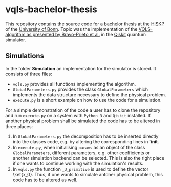 # vqls-bachelor-thesis
This repository contains the source code for a bachelor thesis at the [HISKP](https://www.hiskp.uni-bonn.de/index.php?id=29&L=1) of the [University of Bonn](https://www.uni-bonn.de/en). Topic was the implementation of the [VQLS-algorithm as presented by Bravo-Prieto et al.](https://arxiv.org/abs/1909.05820) in the [Qiskit](https://qiskit.org) quantum simulator. 

## Simulations
In the folder __Simulation__ an implementation for the simulator is stored. It consists of three files:
- `vqls.py` provides all functions implementing the algorithm. 
- `GlobalParameters.py` provides the class `GlobalParameters` which implements the data structure necessary to define the physical problem.
- `execute.py` is a short example on how to use the code for a simulation. 

For a simple demonstration of the code a user has to clone the repository and run `execute.py` on a system with `Python 3` and `Qiskit` installed. If another physical problem shall be simulated the code has to be altered in three places:
1. In `GlobalParameters.py` the decomposition has to be inserted directly into the classes code, e.g. by altering the corresponding lines in `__init__.
2. In `execute.py`, when initialising `params` as an object of the class `GlobalParameters`, different parameters, e.g. other coefficients or another simulation backend can be selected. This is also the right place if one wants to continue working with the simulation's results.
3. In `vqls.py` the function `_U_primitive` is used to define the vector \ket{x_0}. Thus, if one wants to simulate antoher physical problem, this code has to be altered as well.

